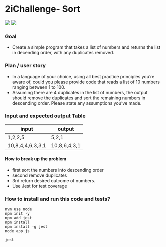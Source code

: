 # 2iChallenge- Sort
<img src="https://img.shields.io/badge/Jest-323330?style=for-the-badge&logo=Jest&logoColor=white"> <img src="https://img.shields.io/badge/JavaScript-F7DF1E?style=for-the-badge&logo=javascript&logoColor=black"> 

### Goal
- Create a simple program that takes a list of numbers and returns the list in decending order, with any duplicates removed. 


### Plan / user story
- In a language of your choice, using all best practice principles you’re aware of, could you please provide code that reads a list of 10 numbers ranging between 1 to 100.
- Assuming there are 4 duplicates in the list of numbers, the output should remove the duplicates and sort the remaining numbers in descending order. Please state any assumptions you’ve made.

### Input and expected output Table
| input| output |
| -----| ------ |
|1,2,2,5|5,2,1|
|10,8,4,4,6,3,3,1|10,8,6,4,3,1|

#### How to break up the problem
- first sort the numbers into descending order
- second remove duplicates
- 3rd return desired outcome of numbers. 
- Use Jest for test coverage

### How to install and run this code and tests?

```
nvm use node
npm init -y
npm add jest
npm install
npm install -g jest
node app.js

jest
````


